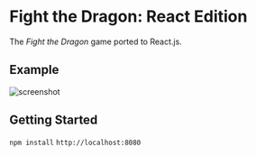 # Fight the Dragon: React Edition

The *Fight the Dragon* game ported to React.js.

## Example
![screenshot](http://i63.tinypic.com/vema1i.png)

## Getting Started
`npm install`
`http://localhost:8080`
